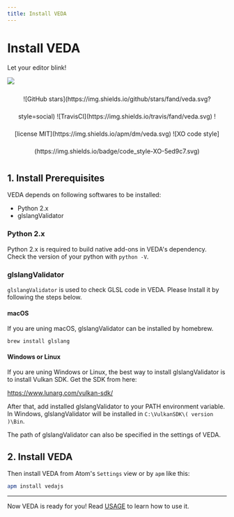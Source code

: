 ```yaml
---
title: Install VEDA
---
```

# Install VEDA

Let your editor blink!

![](https://user-images.githubusercontent.com/1403842/28673275-1d42b062-731d-11e7-92b0-bde5ca1f1cae.gif)

<div align="center" style="line-height: 40px;">![GitHub stars](https://img.shields.io/github/stars/fand/veda.svg?style=social)
![TravisCI](https://img.shields.io/travis/fand/veda.svg) ![license MIT](https://img.shields.io/apm/dm/veda.svg) ![XO code style](https://img.shields.io/badge/code_style-XO-5ed9c7.svg)
</div>



## 1. Install Prerequisites

VEDA depends on following softwares to be installed:

- Python 2.x
- glslangValidator


### Python 2.x

Python 2.x is required to build native add-ons in VEDA's dependency.
Check the version of your python with `python -V`.


### glslangValidator

`glslangValidator` is used to check GLSL code in VEDA.
Please Install it by following the steps below.


#### macOS

If you are uning macOS, glslangValidator can be installed by homebrew.

`brew install glslang`


#### Windows or Linux

If you are uning Windows or Linux, the best way to install glslangValidator is to install Vulkan SDK.
Get the SDK from here:

https://www.lunarg.com/vulkan-sdk/

After that, add installed glslangValidator to your PATH environment variable.
In Windows, glslangValidator will be installed in `C:\VulkanSDK\( version )\Bin`.

The path of glslangValidator can also be specified in the settings of VEDA.  


## 2. Install VEDA

Then install VEDA from Atom's `Settings` view or by `apm` like this:

```bash
apm install vedajs
```

---

Now VEDA is ready for you!
Read [USAGE](/usage) to learn how to use it.
